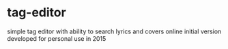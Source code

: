 # tag-editor
simple tag editor with ability to search lyrics and covers online 
initial version developed for personal use in 2015
